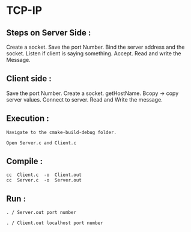# TCP-IP

## Steps on Server Side : 

Create a socket.
Save the port Number.
Bind the server address and the socket.
Listen if client is saying something.
Accept.
Read and write the Message.


## Client side : 

Save the port Number.
Create a socket.
getHostName.
Bcopy -> copy server values.
Connect to server.
Read and Write the message.


## Execution : 

	Navigate to the cmake-build-debug folder.

	Open Server.c and Client.c

## Compile : 

	cc  Client.c  -o  Client.out	
	cc  Server.c  -o  Server.out

## Run :

	. / Server.out port number
	
	. / Client.out localhost port number
